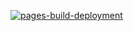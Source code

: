 [![pages-build-deployment](https://github.com/COMP1632JohnU/jnusassociates-website/actions/workflows/pages/pages-build-deployment/badge.svg)](https://github.com/COMP1632JohnU/jnusassociates-website/actions/workflows/pages/pages-build-deployment)
